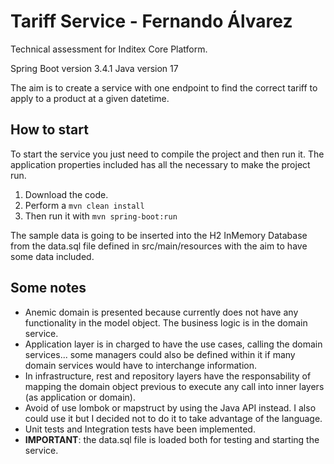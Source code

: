# Tariff Service - Fernando Álvarez

Technical assessment for Inditex Core Platform.

Spring Boot version 3.4.1
Java version 17

The aim is to create a service with one endpoint to find the correct tariff to apply to a product at a given datetime.

## How to start

To start the service you just need to compile the project and then run it. The application properties included has all
the necessary to make the project run.

1. Download the code.
2. Perform a `mvn clean install`
3. Then run it with `mvn spring-boot:run`

The sample data is going to be inserted into the H2 InMemory Database from the data.sql file defined in
src/main/resources with the aim to have some data included.

## Some notes

- Anemic domain is presented because currently does not have any functionality in the model object. The business logic
  is in the domain service.
- Application layer is in charged to have the use cases, calling the domain services... some managers could also be
  defined within it if many domain services would have to interchange information.
- In infrastructure, rest and repository layers have the responsability of mapping the domain object previous to execute
  any call into inner layers (as application or domain).
- Avoid of use lombok or mapstruct by using the Java API instead. I also could use it but I decided not to do it to take
  advantage of the language.
- Unit tests and Integration tests have been implemented.
- **IMPORTANT**: the data.sql file is loaded both for testing and starting the service.